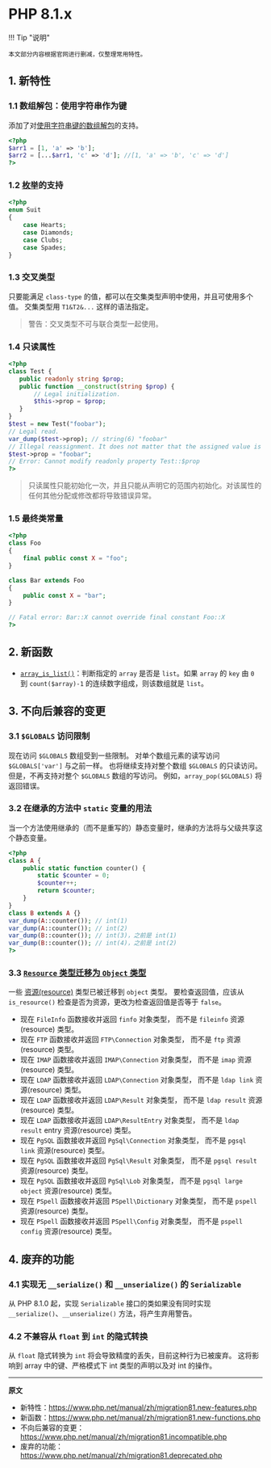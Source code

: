# PHP 8.1.x

!!! Tip "说明"

    本文部分内容根据官网进行删减，仅整理常用特性。

## 1. 新特性

### 1.1 数组解包：使用字符串作为键

添加了对[使用字符串键的数组解包](https://www.php.net/manual/zh/migration81.new-features.php#:~:text=%E6%B7%BB%E5%8A%A0%E4%BA%86%E5%AF%B9-,%E4%BD%BF%E7%94%A8%E5%AD%97%E7%AC%A6%E4%B8%B2%E9%94%AE%E7%9A%84%E6%95%B0%E7%BB%84%E8%A7%A3%E5%8C%85%E7%9A%84,-%E6%94%AF%E6%8C%81%E3%80%82)的支持。

```php
<?php
$arr1 = [1, 'a' => 'b'];
$arr2 = [...$arr1, 'c' => 'd']; //[1, 'a' => 'b', 'c' => 'd']
?>
```

### 1.2 [枚举](https://www.php.net/manual/zh/language.enumerations.php)的支持

```php
<?php
enum Suit
{
    case Hearts;
    case Diamonds;
    case Clubs;
    case Spades;
}
```

### 1.3 交叉类型

只要能满足 `class-type` 的值，都可以在交集类型声明中使用，并且可使用多个值。 交集类型用 `T1&T2&...` 这样的语法指定。 

> 警告：交叉类型不可与联合类型一起使用。

### 1.4 只读属性

```php
<?php
class Test {
   public readonly string $prop;
   public function __construct(string $prop) {
       // Legal initialization.
       $this->prop = $prop;
   }
}
$test = new Test("foobar");
// Legal read.
var_dump($test->prop); // string(6) "foobar"
// Illegal reassignment. It does not matter that the assigned value is the same.
$test->prop = "foobar";
// Error: Cannot modify readonly property Test::$prop
?>
```

> 只读属性只能初始化一次，并且只能从声明它的范围内初始化。对该属性的任何其他分配或修改都将导致错误异常。

### 1.5 最终类常量

```php
<?php
class Foo
{
    final public const X = "foo";
}

class Bar extends Foo
{
    public const X = "bar";
}

// Fatal error: Bar::X cannot override final constant Foo::X
?>
```

## 2. 新函数

- [`array_is_list()`](https://www.php.net/manual/zh/function.array-is-list.php)：判断指定的 `array` 是否是 `list`。如果 `array` 的 `key` 由 `0` 到 `count($array)-1` 的连续数字组成，则该数组就是 `list`。

## 3. 不向后兼容的变更

### 3.1 `$GLOBALS` 访问限制

现在访问 `$GLOBALS` 数组受到一些限制。 对单个数组元素的读写访问 `$GLOBALS['var']` 与之前一样。 也将继续支持对整个数组 `$GLOBALS` 的只读访问。 但是，不再支持对整个 `$GLOBALS` 数组的写访问。 例如，`array_pop($GLOBALS)` 将返回错误。

### 3.2 在继承的方法中 `static` 变量的用法

当一个方法使用继承的（而不是重写的）静态变量时，继承的方法将与父级共享这个静态变量。

```php
<?php
class A {
    public static function counter() {
        static $counter = 0;
        $counter++;
        return $counter;
    }
}
class B extends A {}
var_dump(A::counter()); // int(1)
var_dump(A::counter()); // int(2)
var_dump(B::counter()); // int(3)，之前是 int(1)
var_dump(B::counter()); // int(4)，之前是 int(2)
?>
```

### 3.3 [`Resource` 类型迁移为 `Object` 类型](https://www.php.net/manual/zh/migration81.incompatible.php#migration81.incompatible.resource2object)

一些 [资源(resource)](https://www.php.net/manual/zh/language.types.resource.php) 类型已被迁移到 `object` 类型。 要检查返回值，应该从 `is_resource()` 检查是否为资源，更改为检查返回值是否等于 `false`。

- 现在 `FileInfo` 函数接收并返回 `finfo` 对象类型， 而不是 `fileinfo` 资源(resource) 类型。
- 现在 `FTP` 函数接收并返回 `FTP\Connection` 对象类型， 而不是 `ftp` 资源(resource) 类型。
- 现在 `IMAP` 函数接收并返回 `IMAP\Connection` 对象类型， 而不是 `imap` 资源(resource) 类型。
- 现在 `LDAP` 函数接收并返回 `LDAP\Connection` 对象类型， 而不是 `ldap link` 资源(resource) 类型。
- 现在 `LDAP` 函数接收并返回 `LDAP\Result` 对象类型， 而不是 `ldap result` 资源(resource) 类型。
- 现在 `LDAP` 函数接收并返回 `LDAP\ResultEntry` 对象类型， 而不是 `ldap result` entry 资源(resource) 类型。
- 现在 `PgSQL` 函数接收并返回 `PgSql\Connection` 对象类型， 而不是 `pgsql link` 资源(resource) 类型。
- 现在 `PgSQL` 函数接收并返回 `PgSql\Result` 对象类型， 而不是 `pgsql result` 资源(resource) 类型。
- 现在 `PgSQL` 函数接收并返回 `PgSql\Lob` 对象类型， 而不是 `pgsql large object` 资源(resource) 类型。
- 现在 `PSpell` 函数接收并返回 `PSpell\Dictionary` 对象类型， 而不是 `pspell` 资源(resource) 类型。
- 现在 `PSpell` 函数接收并返回 `PSpell\Config` 对象类型， 而不是 `pspell config` 资源(resource) 类型。

## 4. 废弃的功能

### 4.1 实现无 `__serialize()` 和 `__unserialize()` 的 `Serializable`

从 PHP 8.1.0 起，实现 `Serializable` 接口的类如果没有同时实现 `__serialize()`、`__unserialize()` 方法，将产生弃用警告。

### 4.2 不兼容从 `float` 到 `int` 的隐式转换

从 `float` 隐式转换为 `int` 将会导致精度的丢失，目前这种行为已被废弃。 这将影响到 array 中的键、严格模式下 int 类型的声明以及对 int 的操作。



----

**原文**

- 新特性：https://www.php.net/manual/zh/migration81.new-features.php
- 新函数：https://www.php.net/manual/zh/migration81.new-functions.php
- 不向后兼容的变更：https://www.php.net/manual/zh/migration81.incompatible.php
- 废弃的功能：https://www.php.net/manual/zh/migration81.deprecated.php